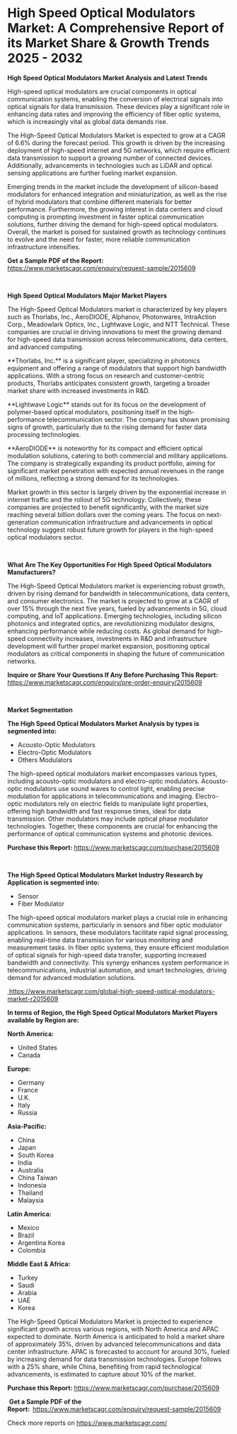<p><h1>High Speed Optical Modulators Market: A Comprehensive Report of its Market Share & Growth Trends 2025 - 2032</h1></p><p><strong>High Speed Optical Modulators Market Analysis and Latest Trends</strong></p>
<p><p>High-speed optical modulators are crucial components in optical communication systems, enabling the conversion of electrical signals into optical signals for data transmission. These devices play a significant role in enhancing data rates and improving the efficiency of fiber optic systems, which is increasingly vital as global data demands rise.</p><p>The High-Speed Optical Modulators Market is expected to grow at a CAGR of 6.6% during the forecast period. This growth is driven by the increasing deployment of high-speed internet and 5G networks, which require efficient data transmission to support a growing number of connected devices. Additionally, advancements in technologies such as LiDAR and optical sensing applications are further fueling market expansion.</p><p>Emerging trends in the market include the development of silicon-based modulators for enhanced integration and miniaturization, as well as the rise of hybrid modulators that combine different materials for better performance. Furthermore, the growing interest in data centers and cloud computing is prompting investment in faster optical communication solutions, further driving the demand for high-speed optical modulators. Overall, the market is poised for sustained growth as technology continues to evolve and the need for faster, more reliable communication infrastructure intensifies.</p></p>
<p><strong>Get a Sample PDF of the Report:&nbsp;</strong> <a href="https://www.marketscagr.com/enquiry/request-sample/2015609?utm_campaign=1789&utm_medium=2&utm_source=Github&utm_content=ia&utm_term=17012025&utm_id=high-speed-optical-modulators">https://www.marketscagr.com/enquiry/request-sample/2015609</a></p>
<p>&nbsp;</p>
<p><strong>High Speed Optical Modulators Major Market Players</strong></p>
<p><p>The High-Speed Optical Modulators market is characterized by key players such as Thorlabs, Inc., AeroDIODE, Alphanov, Photonwares, IntraAction Corp., Meadowlark Optics, Inc., Lightwave Logic, and NTT Technical. These companies are crucial in driving innovations to meet the growing demand for high-speed data transmission across telecommunications, data centers, and advanced computing.</p><p>**Thorlabs, Inc.** is a significant player, specializing in photonics equipment and offering a range of modulators that support high bandwidth applications. With a strong focus on research and customer-centric products, Thorlabs anticipates consistent growth, targeting a broader market share with increased investments in R&D.</p><p>**Lightwave Logic** stands out for its focus on the development of polymer-based optical modulators, positioning itself in the high-performance telecommunication sector. The company has shown promising signs of growth, particularly due to the rising demand for faster data processing technologies.</p><p>**AeroDIODE** is noteworthy for its compact and efficient optical modulation solutions, catering to both commercial and military applications. The company is strategically expanding its product portfolio, aiming for significant market penetration with expected annual revenues in the range of millions, reflecting a strong demand for its technologies.</p><p>Market growth in this sector is largely driven by the exponential increase in internet traffic and the rollout of 5G technology. Collectively, these companies are projected to benefit significantly, with the market size reaching several billion dollars over the coming years. The focus on next-generation communication infrastructure and advancements in optical technology suggest robust future growth for players in the high-speed optical modulators sector.</p></p>
<p>&nbsp;</p>
<p><strong>What Are The Key Opportunities For High Speed Optical Modulators Manufacturers?</strong></p>
<p><p>The High-Speed Optical Modulators market is experiencing robust growth, driven by rising demand for bandwidth in telecommunications, data centers, and consumer electronics. The market is projected to grow at a CAGR of over 15% through the next five years, fueled by advancements in 5G, cloud computing, and IoT applications. Emerging technologies, including silicon photonics and integrated optics, are revolutionizing modulator designs, enhancing performance while reducing costs. As global demand for high-speed connectivity increases, investments in R&D and infrastructure development will further propel market expansion, positioning optical modulators as critical components in shaping the future of communication networks.</p></p>
<p><strong>Inquire or Share Your Questions If Any Before Purchasing This Report:</strong> <a href="https://www.marketscagr.com/enquiry/pre-order-enquiry/2015609?utm_campaign=1789&utm_medium=2&utm_source=Github&utm_content=ia&utm_term=17012025&utm_id=high-speed-optical-modulators">https://www.marketscagr.com/enquiry/pre-order-enquiry/2015609</a></p>
<p>&nbsp;</p>
<p><strong>Market Segmentation</strong></p>
<p><strong>The High Speed Optical Modulators Market Analysis by types is segmented into:</strong></p>
<p><ul><li>Acousto-Optic Modulators</li><li>Electro-Optic Modulators</li><li>Others Modulators</li></ul></p>
<p><p>The high-speed optical modulators market encompasses various types, including acousto-optic modulators and electro-optic modulators. Acousto-optic modulators use sound waves to control light, enabling precise modulation for applications in telecommunications and imaging. Electro-optic modulators rely on electric fields to manipulate light properties, offering high bandwidth and fast response times, ideal for data transmission. Other modulators may include optical phase modulator technologies. Together, these components are crucial for enhancing the performance of optical communication systems and photonic devices.</p></p>
<p><strong>Purchase this Report:&nbsp;</strong><a href="https://www.marketscagr.com/purchase/2015609?utm_campaign=1789&utm_medium=2&utm_source=Github&utm_content=ia&utm_term=17012025&utm_id=high-speed-optical-modulators">https://www.marketscagr.com/purchase/2015609</a></p>
<p>&nbsp;</p>
<p><strong>The High Speed Optical Modulators Market Industry Research by Application is segmented into:</strong></p>
<p><ul><li>Sensor</li><li>Fiber Modulator</li></ul></p>
<p><p>The high-speed optical modulators market plays a crucial role in enhancing communication systems, particularly in sensors and fiber optic modulator applications. In sensors, these modulators facilitate rapid signal processing, enabling real-time data transmission for various monitoring and measurement tasks. In fiber optic systems, they ensure efficient modulation of optical signals for high-speed data transfer, supporting increased bandwidth and connectivity. This synergy enhances system performance in telecommunications, industrial automation, and smart technologies, driving demand for advanced modulation solutions.</p></p>
<p><a href="https://www.marketscagr.com/global-high-speed-optical-modulators-market-r2015609?utm_campaign=1789&utm_medium=2&utm_source=Github&utm_content=ia&utm_term=17012025&utm_id=high-speed-optical-modulators">&nbsp;https://www.marketscagr.com/global-high-speed-optical-modulators-market-r2015609</a></p>
<p><strong>In terms of Region, the High Speed Optical Modulators Market Players available by Region are:</strong></p>
<p>
    <p> <strong> North America: </strong>
        <ul>
            <li>United States</li>
            <li>Canada</li>
        </ul>
        </p> 
    <p> <strong> Europe: </strong>
        <ul>
            <li>Germany</li>
            <li>France</li>
            <li>U.K.</li>
            <li>Italy</li>
            <li>Russia</li>
        </ul>
        </p> 
    <p> <strong> Asia-Pacific: </strong>
        <ul>
            <li>China</li>
            <li>Japan</li>
            <li>South Korea</li>
            <li>India</li>
            <li>Australia</li>
            <li>China Taiwan</li>
            <li>Indonesia</li>
            <li>Thailand</li>
            <li>Malaysia</li>
        </ul>
        </p> 
    <p> <strong> Latin America: </strong>
        <ul>
            <li>Mexico</li>
            <li>Brazil</li>
            <li>Argentina Korea</li>
            <li>Colombia</li>
        </ul>
        </p> 
    <p> <strong> Middle East & Africa: </strong>
        <ul>
            <li>Turkey</li>
            <li>Saudi</li>
            <li>Arabia</li>
            <li>UAE</li>
            <li>Korea</li>
        </ul>
    </p>
    </p>
<p><p>The High-Speed Optical Modulators Market is projected to experience significant growth across various regions, with North America and APAC expected to dominate. North America is anticipated to hold a market share of approximately 35%, driven by advanced telecommunications and data center infrastructure. APAC is forecasted to account for around 30%, fueled by increasing demand for data transmission technologies. Europe follows with a 25% share, while China, benefiting from rapid technological advancements, is estimated to capture about 10% of the market.</p></p>
<p><strong>Purchase this Report: </strong><a href="https://www.marketscagr.com/purchase/2015609?utm_campaign=1789&utm_medium=2&utm_source=Github&utm_content=ia&utm_term=17012025&utm_id=high-speed-optical-modulators">https://www.marketscagr.com/purchase/2015609</a></p>
<p>&nbsp;<strong>Get a Sample PDF of the Report:&nbsp;&nbsp;</strong><a href="https://www.marketscagr.com/enquiry/request-sample/2015609?utm_campaign=1789&utm_medium=2&utm_source=Github&utm_content=ia&utm_term=17012025&utm_id=high-speed-optical-modulators">https://www.marketscagr.com/enquiry/request-sample/2015609</a></p>
<p><strong></strong></p>
<p>Check more reports on <a href="https://www.marketscagr.com/?utm_campaign=1789&utm_medium=2&utm_source=Github&utm_content=ia&utm_term=17012025&utm_id=high-speed-optical-modulators">https://www.marketscagr.com/</a></p>